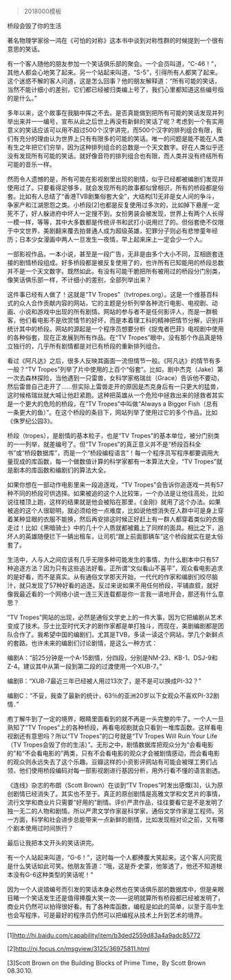 # 
> 2018000模板


桥段会毁了你的生活





著名物理学家徐一鸿在《可怕的对称》这本书中谈到对称性群的时候提到一个很有意思的笑话。





有一个客人随他的朋友参加一个笑话俱乐部的聚会。一个会员叫道，“C-46！”，其他人都会心地笑了起来。另一个站起来叫道，“S-5”，引得所有人都笑了起来。这个迷惑不解的客人问道，这是怎么回事？他的朋友解释道：“所有可能的笑话，当然不能计细小的差别，它们都已经被归类编上号了，我们心里都知道这些编号指的是什么。”





多年以来，这个故事在我脑中挥之不去。是否真能做到把所有可能的笑话发现并列举出来并一一编号，宣布从此之后世上再没有新鲜的笑话了呢？考虑到一个有实用意义的笑话应该可以用不超过500个汉字讲完，而500个汉字的排列组合有限，我们有充分的理由认为世界上只有有限多的可能的笑话。唯一的问题是能不能在人类有生之年把它们穷举，因为这种排列组合的总数是一个天文数字。好在人类似乎还没有发现所有可能的笑话。就好像音符的排列组合也有限，而人类并没有终结所有可能的音乐一样。

然而令人遗憾的是，所有可能在影视剧里出现的剧情，似乎已经都被编剧们发现并使用过了。只要看得足够多，就会发现所有的故事都似曾相识，所有的桥段都是俗套。比如有人总结了“香港TVB剧集俗套大全”，大结构[1]无非是女人间的争斗，争家产和江湖恩怨之类。小桥段[2]也都是反复使用过多次的，比如掉下悬崖一定死不了，好人躲进府中坏人一定搜不到，女扮男装会被发现，世界上有两个人长得一模一样，等等，其中大多数都是传统评书和武打小说用烂了的。但俗套绝不仅限于中文世界，美剧翻来覆去拍普通人成为超级英雄，犯罪分子则必有悲惨童年经历；日本少女漫画中两人一旦发生一夜情，早上起来床上一定会少一个人。





一部影视作品，一本小说，甚至是一段广告，无非是由多个大小不同，互相嵌套连接的剧情桥段组成。好多桥段都是被反复使用了的，也许所有已知能用的桥段总数并不是一个天文数字。既然如此，有没有可能干脆把所有被用过的桥段分门别类，像笑话俱乐部一样，不计细小的差别，全部列举出来？

这件事已经有人做了！这就是“TV Tropes”（tvtropes.org）。这是一个维基百科式的众人合作贡献内容的网站，它的主题是分析列举各种流行电影、电视剧、动画、小说和游戏中出现的所有剧情。网站的参与者不是任何影评人，而是一群极客，他们看电影不是欣赏情节的好坏，而是本着理工科的精神把情节分解，识别并统计其中的桥段。网站的源起是一个程序员想要分析《捉鬼者巴菲》电视剧中使用的各种俗套，现在正发展到所有作品。在“TV Tropes”眼中，没有那个作品真是特立独行的，几乎所有剧情都是对已有桥段的重新排列组合。





看过《阿凡达》之后，很多人反映其画面一流但情节一般。《阿凡达》的情节有多一般？“TV Tropes”列举了片中使用的上百个“俗套”。比如，剧中杰克（Jake）第一次去森林探险，当他遇到一只雷兽，女科学家格瑞丝（Grace）告诉他不要动，然后雷兽自己走开了……但实际上雷兽走开的原因是杰克身后有一只更大的猛兽，这时候格瑞丝就大喊让他赶紧跑。这种把英雄从一个危险中拯救出来的拯救者其实是一个更大的危险的桥段，在“TV Tropes”中叫做“Always a Bigger Fish（总有一条更大的鱼）”。在这个桥段的条目下，网站列举了使用过它的多个作品，比如《侏罗纪公园3》。

桥段（tropes），是剧情的基本粒子，也是“TV Tropes”的基本单位，被分门别类的一一列举，就差编号了。但“TV Tropes”的真正意义并不是“桥段百科全书”或“桥段数据库”，而是一个“桥段编程语言”！每一个程序员写程序都要调用大量现成的库函数，每一个做数值计算的科学家都有一本算法大全，“TV Tropes”就是剧本的库函数和编剧们的算法大全。





如果你想在一部动作电影里来一段追逐戏，“TV Tropes”会告诉你追逐戏一共有57种不同的桥段可供选择。如果被追的这个人比较笨，一个办法是让他往高处，比如说往楼顶上跑，这样的结果就是他会被陷在那里，《金刚》就用了这个办法。如果被追的这个人很聪明，就必须给他一点难度，比如说他想消失在人群中可是身上穿着某种显眼的衣服不能换，然后再安排这时候正好赶上有一群人都穿着类似的衣服走过！比如《黑暗骑士》中的几十个人质就都被戴上了同样的面具。相比之下，追坏人的英雄随便拦下一辆出租车，让司机“跟上前面那辆车”这个桥段就实在是太俗套了。

生活中，人与人之间应该有几乎无限多种可能发生的事情，为什么剧本中只有57种追逐方法？因为只有这些追法好看。正所谓“文似看山不喜平”，观众看电影追求的是好看，而不是真实。从有通俗文学那天开始，一代代的作家和编剧们绞尽脑汁，就只发现了57种好看的追逐。反过来说如果不用任何桥段，平铺直叙，就好像我最近看的一个网络小说一连三天连载都是你一言我一语地开会，那还有什么意思？

“TV Tropes”网站的出现，必然是通俗文学史上的一件大事，因为它把编剧从艺术变成了技术。莎士比亚时代天才的剧作家都是单打独斗，而现在，美剧编剧都是团队合作了。我希望中国的编剧们，尤其是TVB，多读一读这个网站，学几个新鲜点的套路。也许未来的编剧们讨论剧情，是这么一种方式：





编剧A：“前25分钟是一个A-15剧情，分四段，分别是NM-23、KB-1、DSJ-9和Z-4。建议其中从第一段到第二段的过渡使用一个XUB-7。”

编剧B：“XUB-7最近三年已经被人用过13次了，是不是可以换成PI-32？”

编剧C：“不妥，我查了最新的统计，63％的亚洲20岁以下女观众不喜欢PI-32剧情．”





庖丁解牛到了一定的境界，眼睛里面看到的就不再是一头完整的牛了。一个人一旦熟知了“TV Tropes”上的各种桥段，再看电视剧就会只看到一堆库函数。这样看电视剧还有意思吗？所以“TV Tropes”的口号就是“TV Tropes Will Ruin Your Life（TV Tropes会毁了你的生活）”。无形之中，剧情数据库把观众分为“会看电影的”和“不会看电影的”两类，只有不会看电影的观众才会被剧情感动，而会看电影的观众则永远失去了这个乐趣。豆瓣这样的小资影评网站有可能会被理工男们占领，他们使用桥段编码对每一部影视剧进行基因分析，用外行看不懂的语言剧透。

《连线》杂志的布朗（Scott Brown）在谈到“TV Tropes”时发出感慨[3]，认为原创剧情已经消失了。其实也不至于。真正的原创剧情是高雅文学和文艺片的事情，流行文学和商业片只需要“好用的”剧情。评价严肃作品，往往要看它是不是发明了独一无二的人物和剧情。所以严肃文学作家是科学家，通俗文学作家是工程师。另一方面，科学和社会进步总能带来一点新鲜的剧情，比如发现相对论之前，又有哪个剧本使用过时间旅行？



最后让我把本文开头的笑话讲完。





有一个人站起来叫道，“G-6！”，这时每一个人都捧腹大笑起来。这个客人问究竟是什么笑话如此可笑。他朋友答道：“哦，这是乔·史蒙，他笨透了，他还不知道根本没有G-6这种类型的笑话呢！”





因为一个人说错编号而引发的笑话本身必然也在笑话俱乐部的数据库中，但是亲眼目睹一个笑话发生还是值得捧腹大笑一次——说明就算所有桥段都已经被发明了，商业片仍然可以拍得很好看。有了各种库函数，编程是如此的简单，以至于高中生也会写程序，可是最好的程序员仍然可以把编程从技术上升到艺术的境界。





* * *



[1]http://hi.baidu.com/capability/item/b3ded2559d83a4a9adc85772

[2]http://nj.focus.cn/msgview/3125/36975811.html

[3]Scott Brown on the Building Blocks of Prime Time，By Scott Brown 08.30.10.



